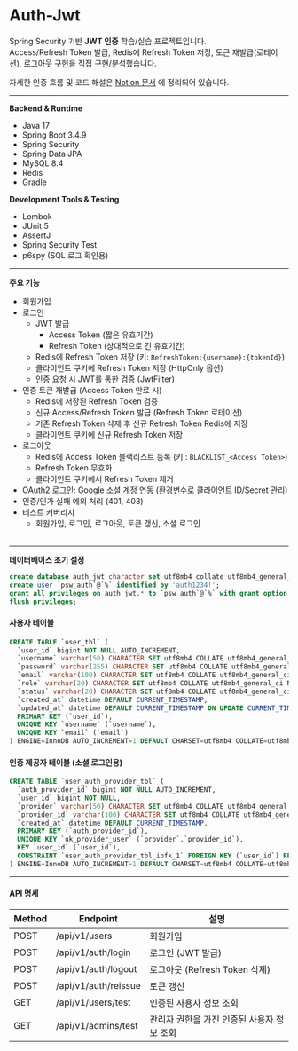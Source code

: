 # Auth-Jwt

Spring Security 기반 **JWT 인증** 학습/실습 프로젝트입니다.  
Access/Refresh Token 발급, Redis에 Refresh Token 저장, 토큰 재발급(로테이션), 로그아웃 구현을 직접 구현/분석했습니다.  

자세한 인증 흐름 및 코드 해설은 [Notion 문서](https://northern-mongoose-47b.notion.site/Auth-Jwt-25bd351413c0806e9a18e34bfd02c911) 에 정리되어 있습니다.

---

**Backend & Runtime**
- Java 17
- Spring Boot 3.4.9
- Spring Security
- Spring Data JPA
- MySQL 8.4
- Redis
- Gradle

**Development Tools & Testing**
- Lombok
- JUnit 5
- AssertJ
- Spring Security Test
- p6spy (SQL 로그 확인용)
---

**주요 기능**
- 회원가입
- 로그인
  - JWT 발급
    - Access Token (짧은 유효기간)
    - Refresh Token (상대적으로 긴 유효기간)
  - Redis에 Refresh Token 저장 (키: `RefreshToken:{username}:{tokenId}`)
  - 클라이언트 쿠키에 Refresh Token 저장 (HttpOnly 옵션)
  - 인증 요청 시 JWT를 통한 검증 (JwtFilter)
- 인증 토큰 재발급 (Access Token 만료 시)
  - Redis에 저장된 Refresh Token 검증
  - 신규 Access/Refresh Token 발급 (Refresh Token 로테이션)
  - 기존 Refresh Token 삭제 후 신규 Refresh Token Redis에 저장
  - 클라이언트 쿠키에 신규 Refresh Token 저장
- 로그아웃
  - Redis에 Access Token 블랙리스트 등록 (키 : `BLACKLIST_<Access Token>`)
  - Refresh Token 무효화
  - 클라이언트 쿠키에서 Refresh Token 제거 
- OAuth2 로그인: Google 소셜 계정 연동 (환경변수로 클라이언트 ID/Secret 관리)
- 인증/인가 실패 예외 처리 (401, 403)
- 테스트 커버리지
  - 회원가입, 로그인, 로그아웃, 토큰 갱신, 소셜 로그인<br><br>
---


**데이터베이스 초기 설정**
```sql
create database auth_jwt character set utf8mb4 collate utf8mb4_general_ci;
create user `psw_auth`@`%` identified by 'auth1234!';
grant all privileges on auth_jwt.* to `psw_auth`@`%` with grant option;
flush privileges;
```


#### 사용자 테이블
```sql
CREATE TABLE `user_tbl` (
  `user_id` bigint NOT NULL AUTO_INCREMENT,
  `username` varchar(50) CHARACTER SET utf8mb4 COLLATE utf8mb4_general_ci NOT NULL,
  `password` varchar(255) CHARACTER SET utf8mb4 COLLATE utf8mb4_general_ci NOT NULL,
  `email` varchar(100) CHARACTER SET utf8mb4 COLLATE utf8mb4_general_ci DEFAULT NULL,
  `role` varchar(20) CHARACTER SET utf8mb4 COLLATE utf8mb4_general_ci NOT NULL DEFAULT 'USER',
  `status` varchar(20) CHARACTER SET utf8mb4 COLLATE utf8mb4_general_ci NOT NULL DEFAULT 'ACTIVE',
  `created_at` datetime DEFAULT CURRENT_TIMESTAMP,
  `updated_at` datetime DEFAULT CURRENT_TIMESTAMP ON UPDATE CURRENT_TIMESTAMP,
  PRIMARY KEY (`user_id`),
  UNIQUE KEY `username` (`username`),
  UNIQUE KEY `email` (`email`)
) ENGINE=InnoDB AUTO_INCREMENT=1 DEFAULT CHARSET=utf8mb4 COLLATE=utf8mb4_general_ci;
```

#### 인증 제공자 테이블 (소셜 로그인용)
```sql
CREATE TABLE `user_auth_provider_tbl` (
  `auth_provider_id` bigint NOT NULL AUTO_INCREMENT,
  `user_id` bigint NOT NULL,
  `provider` varchar(50) CHARACTER SET utf8mb4 COLLATE utf8mb4_general_ci NOT NULL,
  `provider_id` varchar(100) CHARACTER SET utf8mb4 COLLATE utf8mb4_general_ci NOT NULL,
  `created_at` datetime DEFAULT CURRENT_TIMESTAMP,
  PRIMARY KEY (`auth_provider_id`),
  UNIQUE KEY `uk_provider_user` (`provider`,`provider_id`),
  KEY `user_id` (`user_id`),
  CONSTRAINT `user_auth_provider_tbl_ibfk_1` FOREIGN KEY (`user_id`) REFERENCES `user_tbl` (`user_id`) ON DELETE CASCADE
) ENGINE=InnoDB AUTO_INCREMENT=1 DEFAULT CHARSET=utf8mb4 COLLATE=utf8mb4_general_ci;
```
<hr>

#### API 명세
| Method  | Endpoint                      | 설명                      |
| ---- | -------------------------- | ----------------------- |
| POST | /api/v1/users        | 회원가입                    |
| POST | /api/v1/auth/login         | 로그인 (JWT 발급)            |
| POST | /api/v1/auth/logout        | 로그아웃 (Refresh Token 삭제) |
| POST | /api/v1/auth/reissue | 토큰 갱신                   |
| GET  | /api/v1/users/test            | 인증된 사용자 정보 조회           |
| GET  | /api/v1/admins/test | 관리자 권한을 가진 인증된 사용자 정보 조회 |
